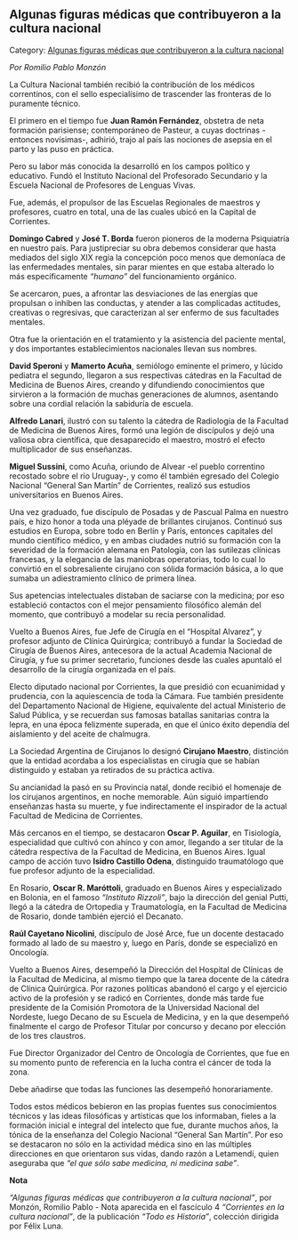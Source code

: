 ## Algunas figuras médicas que contribuyeron a la cultura nacional

Category: [Algunas figuras médicas que contribuyeron a la cultura nacional](http://descubrircorrientes.com.ar/2012/index.php/748-cultura/7-ciencia-y-tecnica/ciencias-medicas/algunas-figuras-medicas-que-contribuyeron-a-la-cultura-nacional)

_Por Romilio Pablo Monzón_

La Cultura Nacional también recibió la contribución de los médicos correntinos, con el sello especialísimo de trascender las fronteras de lo puramente técnico.

El primero en el tiempo fue **Juan Ramón Fernández**, obstetra de neta formación parisiense; contemporáneo de Pasteur, a cuyas doctrinas -entonces novísimas-, adhirió, trajo al país las nociones de asepsia en el parto y las puso en práctica.

Pero su labor más conocida la desarrolló en los campos político y educativo. Fundó el Instituto Nacional del Profesorado Secundario y la Escuela Nacional de Profesores de Lenguas Vivas.

Fue, además, el propulsor de las Escuelas Regionales de maestros y profesores, cuatro en total, una de las cuales ubicó en la Capital de Corrientes.

**Domingo Cabred** y **José T. Borda** fueron pioneros de la moderna Psiquiatría en nuestro país. Para justipreciar su obra debemos considerar que hasta mediados del siglo XIX regía la concepción poco menos que demoníaca de las enfermedades mentales, sin parar mientes en que estaba alterado lo más específicamente _“humano”_ del funcionamiento orgánico.

Se acercaron, pues, a afrontar las desviaciones de las energías que propulsan o inhiben las conductas, y atender a las complicadas actitudes, creativas o regresivas, que caracterizan al ser enfermo de sus facultades mentales.

Otra fue la orientación en el tratamiento y la asistencia del paciente mental, y dos importantes establecimientos nacionales llevan sus nombres.

**David Speroni** y **Mamerto Acuña**, semiólogo eminente el primero, y lúcido pediatra el segundo, llegaron a sus respectivas cátedras en la Facultad de Medicina de Buenos Aires, creando y difundiendo conocimientos que sirvieron a la formación de muchas generaciones de alumnos, asentando sobre una cordial relación la sabiduría de escuela.

**Alfredo Lanari**, ilustró con su talento la cátedra de Radiología de la Facultad de Medicina de Buenos Aires, formó una legión de discípulos y dejó una valiosa obra científica, que desaparecido el maestro, mostró el efecto multiplicador de sus enseñanzas.

**Miguel Sussini**, como Acuña, oriundo de Alvear -el pueblo correntino recostado sobre el río Uruguay-, y como él también egresado del Colegio Nacional “General San Martín” de Corrientes, realizó sus estudios universitarios en Buenos Aires.

Una vez graduado, fue discípulo de Posadas y de Pascual Palma en nuestro país, e hizo honor a toda una pléyade de brillantes cirujanos. Continuó sus estudios en Europa, sobre todo en Berlín y París, entonces capitales del mundo científico médico, y en ambas ciudades nutrió su formación con la severidad de la formación alemana en Patología, con las sutilezas clínicas francesas, y la elegancia de las maniobras operatorias, todo lo cual lo convirtió en el sobresaliente cirujano con sólida formación básica, a lo que sumaba un adiestramiento clínico de primera línea.

Sus apetencias intelectuales distaban de saciarse con la medicina; por eso estableció contactos con el mejor pensamiento filosófico alemán del momento, que contribuyó a modelar su recia personalidad.

Vuelto a Buenos Aires, fue Jefe de Cirugía en el “Hospital Alvarez”, y profesor adjunto de Clínica Quirúrgica; contribuyó a fundar la Sociedad de Cirugía de Buenos Aires, antecesora de la actual Academia Nacional de Cirugía, y fue su primer secretario, funciones desde las cuales apuntaló el desarrollo de la cirugía organizada en el país.

Electo diputado nacional por Corrientes, la que presidió con ecuanimidad y prudencia, con la aquiescencia de toda la Cámara. Fue también presidente del Departamento Nacional de Higiene, equivalente del actual Ministerio de Salud Pública, y se recuerdan sus famosas batallas sanitarias contra la lepra, en una época felizmente superada, en que el único éxito dependía del aislamiento y del aceite de chalmugra.

La Sociedad Argentina de Cirujanos lo designó **Cirujano Maestro**, distinción que la entidad acordaba a los especialistas en cirugía que se habían distinguido y estaban ya retirados de su práctica activa.

Su ancianidad la pasó en su Provincia natal, donde recibió el homenaje de los cirujanos argentinos, en noche memorable. Aún siguió impartiendo enseñanzas hasta su muerte, y fue indirectamente el inspirador de la actual Facultad de Medicina de Corrientes.

Más cercanos en el tiempo, se destacaron **Oscar P. Aguilar**, en Tisiología, especialidad que cultivó con ahínco y con amor, llegando a ser titular de la cátedra respectiva de la Facultad de Medicina, en Buenos Aires. Igual campo de acción tuvo **Isidro Castillo Odena**, distinguido traumatólogo que fue profesor adjunto de la especialidad.

En Rosario, **Oscar R. Maróttoli**, graduado en Buenos Aires y especializado en Bolonia, en el famoso _“Instituto Rizzoli”_, bajo la dirección del genial Putti, llegó a la cátedra de Ortopedia y Traumatología, en la Facultad de Medicina de Rosario, donde también ejerció el Decanato.

**Raúl Cayetano Nicolini**, discípulo de José Arce, fue un docente destacado formado al lado de su maestro y, luego en París, donde se especializó en Oncología.

Vuelto a Buenos Aires, desempeñó la Dirección del Hospital de Clínicas de la Facultad de Medicina, al mismo tiempo que la tarea docente de la cátedra de Clínica Quirúrgica. Por razones políticas abandonó el cargo y el ejercicio activo de la profesión y se radicó en Corrientes, donde más tarde fue presidente de la Comisión Promotora de la Universidad Nacional del Nordeste, luego Decano de su Escuela de Medicina, y en la que desempeñó finalmente el cargo de Profesor Titular por concurso y decano por elección de los tres claustros.

Fue Director Organizador del Centro de Oncología de Corrientes, que fue en su momento punto de referencia en la lucha contra el cáncer de toda la zona.

Debe añadirse que todas las funciones las desempeñó honorariamente.

Todos estos médicos bebieron en las propias fuentes sus conocimientos técnicos y las ideas filosóficas y artísticas que los informaban, fieles a la formación inicial e integral del intelecto que fue, durante muchos años, la tónica de la enseñanza del Colegio Nacional “General San Martín”. Por eso se destacaron no sólo en la actividad médica sino en las múltiples direcciones en que orientaron sus vidas, dando razón a Letamendi, quien aseguraba que _“el que sólo sabe medicina, ni medicina sabe”_.

**Nota**

_“Algunas figuras médicas que contribuyeron a la cultura nacional”_, por Monzón, Romilio Pablo - Nota aparecida en el fascículo 4 _“Corrientes en la cultura nacional”_, de la publicación _“Todo es Historia”_, colección dirigida por Félix Luna.